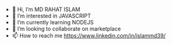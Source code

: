 - 👋 Hi, I’m MD RAHAT ISLAM
- 👀 I’m interested in JAVASCRIPT
- 🌱 I’m currently learning NODEJS
- 💞️ I’m looking to collaborate on marketplace
- 📫 How to reach me https://www.linkedin.com/in/islammd39/

<!---
islammd39/islammd39 is a ✨ special ✨ repository because its `README.md` (this file) appears on your GitHub profile.
You can click the Preview link to take a look at your changes.
--->
